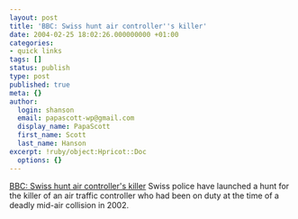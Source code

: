 ```yaml
---
layout: post
title: 'BBC: Swiss hunt air controller''s killer'
date: 2004-02-25 18:02:26.000000000 +01:00
categories:
- quick links
tags: []
status: publish
type: post
published: true
meta: {}
author:
  login: shanson
  email: papascott-wp@gmail.com
  display_name: PapaScott
  first_name: Scott
  last_name: Hanson
excerpt: !ruby/object:Hpricot::Doc
  options: {}
---
```

<p><a title="Revenge?" href="http://news.bbc.co.uk/2/hi/europe/3486864.stm">BBC: Swiss hunt air controller's killer</a> Swiss police have launched a hunt for the killer of an air traffic controller who had been on duty at the time of a deadly mid-air collision in 2002.</p>

